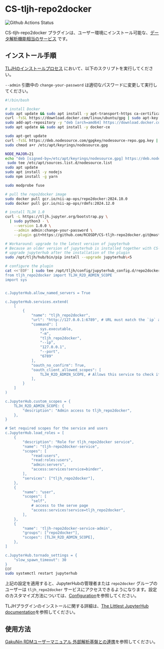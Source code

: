 # CS-tljh-repo2docker

![Github Actions Status](https://github.com/plasmabio/tljh-repo2docker/workflows/Tests/badge.svg)

CS-tljh-repo2docker プラグインは、ユーザー環境にインストール可能な、[データ解析機能相当のサービス](https://support.rdm.nii.ac.jp/usermanual/DataAnalysis-01/) です。

## インストール手順

[TLJHのインストールプロセス](https://tljh.jupyter.org/en/latest/install/index.html) において、以下のスクリプトを実行してください。

`--admin` 引数中の `change-your-password` は適切なパスワードに変更して実行してください。

```bash
#!/bin/bash

# install Docker
sudo apt update && sudo apt install -y apt-transport-https ca-certificates curl software-properties-common
curl -fsSL https://download.docker.com/linux/ubuntu/gpg | sudo apt-key add -
sudo add-apt-repository -y "deb [arch=amd64] https://download.docker.com/linux/ubuntu $(. /etc/os-release && echo "$VERSION_CODENAME") stable"
sudo apt update && sudo apt install -y docker-ce

sudo apt-get update
curl -fsSL https://deb.nodesource.com/gpgkey/nodesource-repo.gpg.key | sudo gpg --dearmor -o /etc/apt/keyrings/nodesource.gpg
sudo chmod a+r /etc/apt/keyrings/nodesource.gpg

NODE_MAJOR=21
echo "deb [signed-by=/etc/apt/keyrings/nodesource.gpg] https://deb.nodesource.com/node_$NODE_MAJOR.x nodistro main" | \
 sudo tee /etc/apt/sources.list.d/nodesource.list
sudo apt update
sudo apt install -y nodejs
sudo npm install -g yarn

sudo modprobe fuse

# pull the repo2docker image
sudo docker pull gcr.io/nii-ap-ops/repo2docker:2024.10.0
sudo docker pull gcr.io/nii-ap-ops/rdmfs:2024.12.0

# install TLJH 1.0
curl -L https://tljh.jupyter.org/bootstrap.py \
  | sudo python3 - \
    --version 1.0.0 \
    --admin admin:change-your-password \
    --plugin git+https://github.com/RCOSDP/CS-tljh-repo2docker.git@master

# Workaround: upgrade to the latest version of jupyterhub
# Because an older version of jupyterhub is installed together with CS-binderhub,
# upgrade jupyterhub after the installation of the plugin
sudo /opt/tljh/hub/bin/pip install --upgrade jupyterhub\<5

# configure the plugin
cat <<'EOF' | sudo tee /opt/tljh/config/jupyterhub_config.d/repo2docker.py
from tljh_repo2docker import TLJH_R2D_ADMIN_SCOPE
import sys


c.JupyterHub.allow_named_servers = True

c.JupyterHub.services.extend(
    [
        {
            "name": "tljh_repo2docker",
            "url": "http://127.0.0.1:6789", # URL must match the `ip` and `port` config
            "command": [
                sys.executable,
                "-m",
                "tljh_repo2docker",
                "--ip",
                "127.0.0.1",
                "--port",
                "6789"
            ],
            "oauth_no_confirm": True,
            "oauth_client_allowed_scopes": [
                TLJH_R2D_ADMIN_SCOPE, # Allows this service to check if users have its admin scope.
            ],
        }
    ]
)

c.JupyterHub.custom_scopes = {
    TLJH_R2D_ADMIN_SCOPE: {
        "description": "Admin access to tljh_repo2docker",
    },
}

# Set required scopes for the service and users
c.JupyterHub.load_roles = [
    {
        "description": "Role for tljh_repo2docker service",
        "name": "tljh-repo2docker-service",
        "scopes": [
            "read:users",
            "read:roles:users",
            "admin:servers",
            "access:services!service=binder",
        ],
        "services": ["tljh_repo2docker"],
    },
    {
        "name": "user",
        "scopes": [
            "self",
            # access to the serve page
            "access:services!service=tljh_repo2docker",
        ],
    },
    {
        "name": 'tljh-repo2docker-service-admin',
        "groups": ["repo2docker"],
        "scopes": [TLJH_R2D_ADMIN_SCOPE],
    },
]

c.JupyterHub.tornado_settings = {
    "slow_spawn_timeout": 30
}
EOF
sudo systemctl restart jupyterhub
```

上記の設定を適用すると、JupyterHubの管理者または `repo2docker` グループのユーザーは `tljh_repo2docker` サービスにアクセスできるようになります。設定のカスタマイズ方法については、[Configuration](README.md#configuration)を参照してください。

TLJHプラグインのインストールに関する詳細は、[The Littlest JupyterHub documentation](https://tljh.jupyter.org/en/latest/topic/customizing-installer.html?highlight=plugins#installing-tljh-plugins)を参照してください。

## 使用方法

[GakuNin RDMユーザーマニュアル 外部解析基盤との連携](https://support.rdm.nii.ac.jp/usermanual/DataAnalysis-06/)を参照してください。
